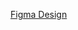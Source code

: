 [Figma Design](https://www.figma.com/proto/pwOUChyKWz7L4rgmz2Ff12/MealMate-Design-Beta?node-id=2%3A2&scaling=scale-down&page-id=0%3A1&starting-point-node-id=2%3A2)
